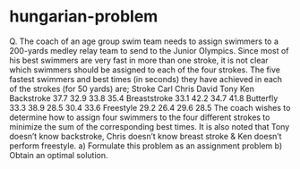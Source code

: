 # hungarian-problem
Q. The coach of an age group swim team needs to assign swimmers to a 200-yards medley 
relay team to send to the Junior Olympics. Since most of his best swimmers are very fast in 
more than one stroke, it is not clear which swimmers should be assigned to each of the four 
strokes. The five fastest swimmers and best times (in seconds) they have achieved in each of 
the strokes (for 50 yards) are;
Stroke        Carl Chris David Tony Ken
Backstroke    37.7 32.9  33.8       35.4
Breaststroke  33.1       42.2  34.7 41.8
Butterfly     33.3 38.9  28.5  30.4 33.6
Freestyle     29.2 26.4  29.6  28.5
The coach wishes to determine how to assign four swimmers to the four different strokes to 
minimize the sum of the corresponding best times.
It is also noted that Tony doesn’t know backstroke, Chris doesn’t know breast stroke & Ken 
doesn’t perform freestyle.
a) Formulate this problem as an assignment problem
b) Obtain an optimal solution.
